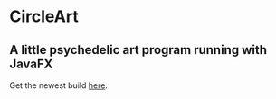 # CircleArt
## A little psychedelic art program running with JavaFX

Get the newest build [here](dist/CircleArt.jar).
